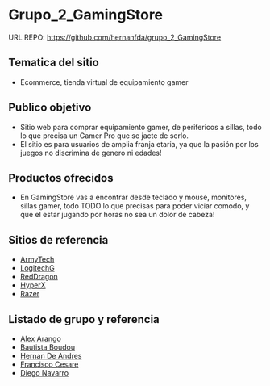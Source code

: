 # Grupo_2_GamingStore

URL REPO: https://github.com/hernanfda/grupo_2_GamingStore

## Tematica del sitio 
* Ecommerce, tienda virtual de equipamiento gamer

## Publico objetivo

* Sitio web para comprar equipamiento gamer, de perifericos a sillas, todo lo que precisa un Gamer Pro que se jacte de serlo. 
* El sitio es para usuarios de amplia franja etaria, ya que la pasión por los juegos no discrimina de genero ni edades!

## Productos ofrecidos

* En GamingStore vas a encontrar desde teclado y mouse, monitores, sillas gamer, todo TODO lo que precisas para poder viciar comodo, y que el estar jugando por horas no sea un dolor de cabeza!

## Sitios de referencia
* [ArmyTech](https://www.armytech.com.ar/) 
* [LogitechG](https://www.logitechg.com/) 
* [RedDragon](https://redragon.es/)
* [HyperX](https://www.hyperxgaming.com/es) 
* [Razer](https://www.razer.com/latam-es)

## Listado de grupo y referencia
* [Alex Arango](https://github.com/alex-arango47)
* [Bautista Boudou](https://github.com/BautistaBoudou)
* [Hernan De Andres](https://github.com/hernanfda)
* [Francisco Cesare](https://github.com/franciscocesare)
* [Diego Navarro](https://github.com/diegonavarr)
